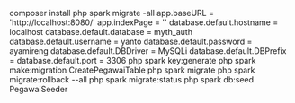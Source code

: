 composer install
php spark migrate -all
app.baseURL = 'http://localhost:8080/'
app.indexPage = ''
database.default.hostname = localhost
database.default.database = myth_auth
database.default.username = yanto
database.default.password = ayamireng
database.default.DBDriver = MySQLi
database.default.DBPrefix =
database.default.port = 3306
php spark key:generate
php spark make:migration CreatePegawaiTable
php spark migrate
php spark migrate:rollback --all
php spark migrate:status
php spark db:seed PegawaiSeeder